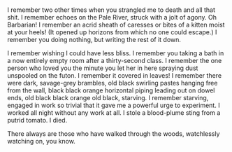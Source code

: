 <br>

I remember two other times when you strangled me to death and all that shit. I
remember echoes on the Pale River, struck with a jolt of agony. Oh Barbarian! I
remember an acrid sheath of caresses or bites of a kitten moist at your heels!
(It opened up horizons from which no one could escape.) I remember you doing
nothing, but writing the rest of it down.


I remember wishing I could have less bliss. I remember you taking a bath in a
now entirely empty room after a thirty-second class. I remember the one person
who loved you the minute you let her in here spraying dust unspooled on the
futon. I remember it covered in leaves! I remember there were dark, savage-grey
brambles, old black swirling pastes hanging free from the wall, black black
orange horizontal piping leading out on dowel ends, old black black orange old
black, starving. I remember starving, engaged in work so trivial that it gave me
a powerful urge to experiment. I worked all night without any work at all. I
stole a blood-plume sting from a putrid tomato. I died.


There always are those who have walked through the woods, watchlessly watching
on, you know.

<br>
<br>


